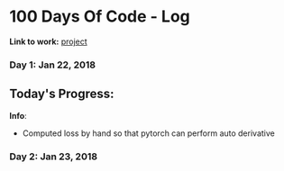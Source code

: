 # 100 Days Of Code - Log

**Link to work:**
[project](https://github.com/vturrisi/pytorch-journey)

### Day 1: Jan 22, 2018

**Today's Progress**:
- 

**Info**:
- Computed loss by hand so that pytorch can perform auto derivative


### Day 2: Jan 23, 2018
